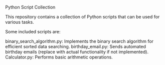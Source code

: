 Python Script Collection

This repository contains a collection of Python scripts that can be used for various tasks.

Some included scripts are:

binary_search_algorithm.py: Implements the binary search algorithm for efficient sorted data searching.
birthday_email.py: Sends automated birthday emails (replace with actual functionality if not implemented).
Calculator.py: Performs basic arithmetic operations.

